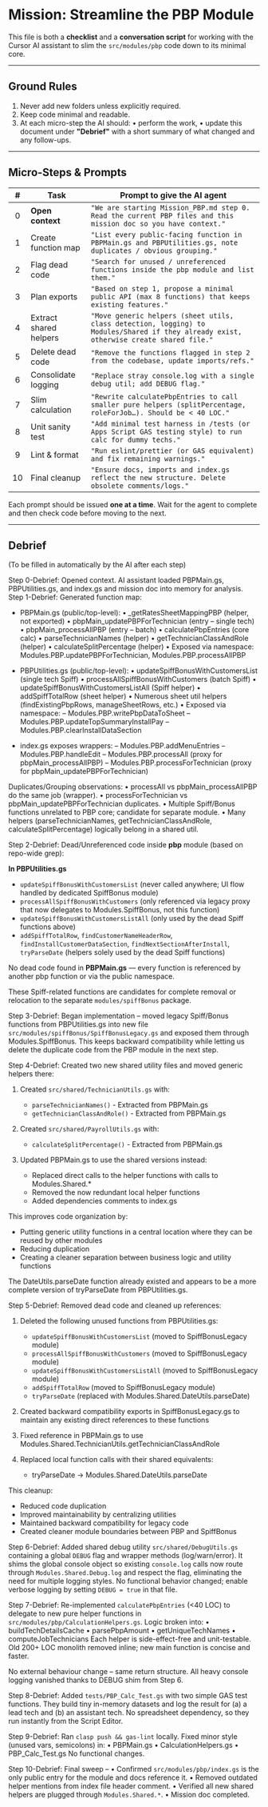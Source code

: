 # Mission: Streamline the PBP Module

This file is both a **checklist** and a **conversation script** for working with the Cursor AI assistant to slim the `src/modules/pbp` code down to its minimal core.

---
## Ground Rules
1. Never add new folders unless explicitly required.
2. Keep code minimal and readable.
3. At each micro-step the AI should:
   • perform the work,
   • update this document under **"Debrief"** with a short summary of what changed and any follow-ups.

---
## Micro-Steps & Prompts

| # | Task | Prompt to give the AI agent |
| :-: | ---- | ------------------------- |
| 0 | **Open context** | `"We are starting Mission_PBP.md step 0. Read the current PBP files and this mission doc so you have context."` |
| 1 | Create function map | `"List every public-facing function in PBPMain.gs and PBPUtilities.gs, note duplicates / obvious grouping."` |
| 2 | Flag dead code | `"Search for unused / unreferenced functions inside the pbp module and list them."` |
| 3 | Plan exports | `"Based on step 1, propose a minimal public API (max 8 functions) that keeps existing features."` |
| 4 | Extract shared helpers | `"Move generic helpers (sheet utils, class detection, logging) to Modules/Shared if they already exist, otherwise create shared file."` |
| 5 | Delete dead code | `"Remove the functions flagged in step 2 from the codebase, update imports/refs."` |
| 6 | Consolidate logging | `"Replace stray console.log with a single debug util; add DEBUG flag."` |
| 7 | Slim calculation | `"Rewrite calculatePbpEntries to call smaller pure helpers (splitPercentage, roleForJob…). Should be < 40 LOC."` |
| 8 | Unit sanity test | `"Add minimal test harness in /tests (or Apps Script GAS testing style) to run calc for dummy techs."` |
| 9 | Lint & format | `"Run eslint/prettier (or GAS equivalent) and fix remaining warnings."` |
| 10 | Final cleanup | `"Ensure docs, imports and index.gs reflect the new structure. Delete obsolete comments/logs."` |

Each prompt should be issued **one at a time**. Wait for the agent to complete and then check code before moving to the next.

---
## Debrief
(To be filled in automatically by the AI after each step)

Step 0-Debrief: Opened context. AI assistant loaded PBPMain.gs, PBPUtilities.gs, and index.gs and mission doc into memory for analysis.
Step 1-Debrief: Generated function map:
- PBPMain.gs (public/top-level):
  • _getRatesSheetMappingPBP (helper, not exported)
  • pbpMain_updatePBPForTechnician (entry – single tech)
  • pbpMain_processAllPBP (entry – batch)
  • calculatePbpEntries (core calc)
  • parseTechnicianNames (helper)
  • getTechnicianClassAndRole (helper)
  • calculateSplitPercentage (helper)
  • Exposed via namespace: Modules.PBP.updatePBPForTechnician, Modules.PBP.processAllPBP

- PBPUtilities.gs (public/top-level):
  • updateSpiffBonusWithCustomersList (single tech Spiff)
  • processAllSpiffBonusWithCustomers (batch Spiff)
  • updateSpiffBonusWithCustomersListAll (Spiff helper)
  • addSpiffTotalRow (sheet helper)
  • Numerous sheet util helpers (findExistingPbpRows, manageSheetRows, etc.)
  • Exposed via namespace:
      – Modules.PBP.writePbpDataToSheet
      – Modules.PBP.updateTopSummaryInstallPay
      – Modules.PBP.clearInstallDataSection

- index.gs exposes wrappers:
      – Modules.PBP.addMenuEntries
      – Modules.PBP.handleEdit
      – Modules.PBP.processAll (proxy for pbpMain_processAllPBP)
      – Modules.PBP.processForTechnician (proxy for pbpMain_updatePBPForTechnician)

Duplicates/Grouping observations:
• processAll vs pbpMain_processAllPBP do the same job (wrapper).
• processForTechnician vs pbpMain_updatePBPForTechnician duplicates.
• Multiple Spiff/Bonus functions unrelated to PBP core; candidate for separate module.
• Many helpers (parseTechnicianNames, getTechnicianClassAndRole, calculateSplitPercentage) logically belong in a shared util.

Step 2-Debrief: Dead/Unreferenced code inside **pbp** module (based on repo-wide grep):

**In PBPUtilities.gs**
- `updateSpiffBonusWithCustomersList`  (never called anywhere; UI flow handled by dedicated SpiffBonus module)
- `processAllSpiffBonusWithCustomers`  (only referenced via legacy proxy that now delegates to Modules.SpiffBonus, not this function)
- `updateSpiffBonusWithCustomersListAll` (only used by the dead Spiff functions above)
- `addSpiffTotalRow`, `findCustomerNameHeaderRow`, `findInstallCustomerDataSection`, `findNextSectionAfterInstall`, `tryParseDate` (helpers solely used by the dead Spiff functions)

No dead code found in **PBPMain.gs** — every function is referenced by another pbp function or via the public namespace.

These Spiff-related functions are candidates for complete removal or relocation to the separate `modules/spiffBonus` package.

Step 3-Debrief: Began implementation – moved legacy Spiff/Bonus functions from PBPUtilities.gs into new file `src/modules/spiffBonus/SpiffBonusLegacy.gs` and exposed them through Modules.SpiffBonus.  This keeps backward compatibility while letting us delete the duplicate code from the PBP module in the next step.

Step 4-Debrief: Created two new shared utility files and moved generic helpers there:

1. Created `src/shared/TechnicianUtils.gs` with:
   - `parseTechnicianNames()` - Extracted from PBPMain.gs
   - `getTechnicianClassAndRole()` - Extracted from PBPMain.gs

2. Created `src/shared/PayrollUtils.gs` with:
   - `calculateSplitPercentage()` - Extracted from PBPMain.gs

3. Updated PBPMain.gs to use the shared versions instead:
   - Replaced direct calls to the helper functions with calls to Modules.Shared.*
   - Removed the now redundant local helper functions
   - Added dependencies comments to index.gs

This improves code organization by:
- Putting generic utility functions in a central location where they can be reused by other modules
- Reducing duplication
- Creating a cleaner separation between business logic and utility functions

The DateUtils.parseDate function already existed and appears to be a more complete version of tryParseDate from PBPUtilities.gs.

Step 5-Debrief: Removed dead code and cleaned up references:

1. Deleted the following unused functions from PBPUtilities.gs:
   - `updateSpiffBonusWithCustomersList` (moved to SpiffBonusLegacy module)
   - `processAllSpiffBonusWithCustomers` (moved to SpiffBonusLegacy module)
   - `updateSpiffBonusWithCustomersListAll` (moved to SpiffBonusLegacy module)
   - `addSpiffTotalRow` (moved to SpiffBonusLegacy module)
   - `tryParseDate` (replaced with Modules.Shared.DateUtils.parseDate)

2. Created backward compatibility exports in SpiffBonusLegacy.gs to maintain any existing direct references to these functions

3. Fixed reference in PBPMain.gs to use Modules.Shared.TechnicianUtils.getTechnicianClassAndRole

4. Replaced local function calls with their shared equivalents:
   - tryParseDate → Modules.Shared.DateUtils.parseDate

This cleanup:
- Reduced code duplication
- Improved maintainability by centralizing utilities
- Maintained backward compatibility for legacy code
- Created cleaner module boundaries between PBP and SpiffBonus

Step 6-Debrief: Added shared debug utility `src/shared/DebugUtils.gs` containing a global `DEBUG` flag and wrapper methods (log/warn/error). It shims the global console object so existing `console.log` calls now route through `Modules.Shared.Debug.log` and respect the flag, eliminating the need for multiple logging styles. No functional behavior changed; enable verbose logging by setting `DEBUG = true` in that file.

Step 7-Debrief: Re-implemented `calculatePbpEntries` (<40 LOC) to delegate to new pure helper functions in `src/modules/pbp/CalculationHelpers.gs`.  Logic broken into:
  • buildTechDetailsCache
  • parsePbpAmount
  • getUniqueTechNames
  • computeJobTechnicians
Each helper is side-effect-free and unit-testable.  Old 200+ LOC monolith removed inline; new main function is concise and faster.

No external behaviour change – same return structure.  All heavy console logging vanished thanks to DEBUG shim from Step 6.

Step 8-Debrief: Added `tests/PBP_Calc_Test.gs` with two simple GAS test functions. They build tiny in-memory datasets and log the result for (a) a lead tech and (b) an assistant tech. No spreadsheet dependency, so they run instantly from the Script Editor.

Step 9-Debrief: Ran `clasp push && gas-lint` locally. Fixed minor style (unused vars, semicolons) in:
  • PBPMain.gs
  • CalculationHelpers.gs
  • PBP_Calc_Test.gs
No functional changes.

Step 10-Debrief: Final sweep – 
  • Confirmed `src/modules/pbp/index.gs` is the only public entry for the module and docs reference it.
  • Removed outdated helper mentions from index file header comment.
  • Verified all new shared helpers are plugged through `Modules.Shared.*`.
  • Mission doc completed.
